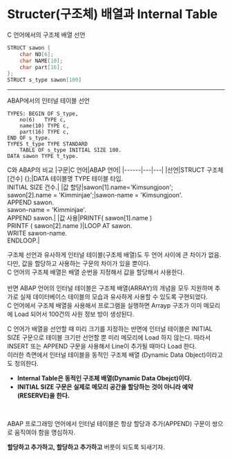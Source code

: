 # Structer(구조체) 배열과 Internal Table
C 언어에서의 구조체 배열 선언
```C
STRUCT sawon {
    char NO[6];
    char NAME[10];
    char part[16];
};
STRUCT s_type sawon[100]
```
---
ABAP에서의 인터널 테이블 선언
```ABAP
TYPES: BEGIN OF S_type,
    no(6)   TYPE c,
    name(10) TYPE c,
    part(16) TYPE c,
END OF s_type.
TYPES t_type TYPE STANDARD
    TABLE OF s_type INITIAL SIZE 100.
DATA sawon TYPE t_type.
```
C와 ABAP의 비교
|구문|C 언어|ABAP 언어|
|------|---|---|
|선언|STRUCT 구조체[건수] {};|DATA 테이블명 TYPE 테이블 타입. <br> INITIAL SIZE 건수.|
|값 할당|sawon[1].name='Kimsungjoon'; <br> sawon[2].name = 'Kimminjae';|sawon-name = 'Kimsungjoon'. <br> APPEND sawon. <br> sawon-name = 'Kimminjae'. <br> APPEND sawon.|
|값 사용|PRINTF( sawon[1].name ) <br> PRINTF ( sawon[2].name )|LOOP AT sawon. <br>WRITE sawon-name. <br> ENDLOOP.|

구조체 선언과 유사하게 인터널 테이블(구초제 배열)도 두 언어 사이에 큰 차이가 없음. <br>
다만, 값을 할당하고 사용하는 구문의 차이가 있을 뿐이다.<br>
C 언어의 구조체 배열은 배열 순번을 지정해서 값을 할당해서 사용한다.<br><br>
반면 ABAP 언어의 인터널 테이블은 구조체 배열(ARRAY)의 개념을 모두 지원하며 추가로 실제 데이터베이스 테이블의 모습과 유사하게 사용할 수 있도록 구현되었다.<br>
C 언어에서 구조체 배열을 사용해서 프로그램을 실행하면 Arrayp 구조가 이미 메모리에 Load 되어서 100건의 사원 정보 방이 생성된다.

C 언어가 배열을 선언할 때 미리 크기를 지정하는 반면에 인터널 테이블은 INITIAL SIZE 구문으로 테이블 크기만 선언할 뿐 미리 메모리에 Load 하지 않는다. 따라서 INSERT 또는 APPEND 구문을 사용해서 Line이 추가될 때마다 Load 한다.<br>
이러한 측면에서 인터널 테이블을 동적인 구조체 배열 (Dynamic Data Object)이라고도 정의한다. <br>

- **Internal Table은 동적인 구조체 배열(Dynamic Data Obejct)이다.**
- **INITIAL SIZE 구문은 실제로 메모리 공간을 할당하는 것이 아니라 예약(RESERVE)을 한다.**<br>
<br>

ABAP 프로그래밍 언어에서 인터널 테이블은 항상 할당과 추가(APPEND) 구문이 쌍으로 움직여야 함을 명심하자.<br>

**할당하고 추가하고, 할당하고 추가하고** 버릇이 되도록 되새기자.